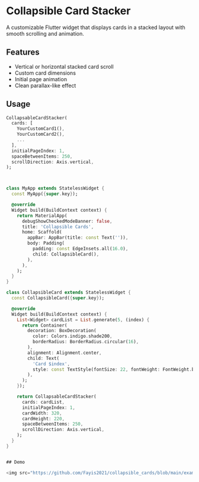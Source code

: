 # Collapsible Card Stacker

A customizable Flutter widget that displays cards in a stacked layout with smooth scrolling and animation.

## Features

- Vertical or horizontal stacked card scroll
- Custom card dimensions
- Initial page animation
- Clean parallax-like effect

## Usage

```dart
CollapsableCardStacker(
  cards: [
    YourCustomCard1(),
    YourCustomCard2(),
    ...
  ],
  initialPageIndex: 1,
  spaceBetweenItems: 250,
  scrollDirection: Axis.vertical,
);



class MyApp extends StatelessWidget {
  const MyApp({super.key});

  @override
  Widget build(BuildContext context) {
    return MaterialApp(
      debugShowCheckedModeBanner: false,
      title: 'Collapsible Cards',
      home: Scaffold(
        appBar: AppBar(title: const Text('')),
        body: Padding(
          padding: const EdgeInsets.all(16.0),
          child: CollapsibleCard(),
        ),
      ),
    );
  }
}

class CollapsibleCard extends StatelessWidget {
  const CollapsibleCard({super.key});

  @override
  Widget build(BuildContext context) {
    List<Widget> cardList = List.generate(5, (index) {
      return Container(
        decoration: BoxDecoration(
          color: Colors.indigo.shade200,
          borderRadius: BorderRadius.circular(16),
        ),
        alignment: Alignment.center,
        child: Text(
          'Card $index',
          style: const TextStyle(fontSize: 22, fontWeight: FontWeight.bold),
        ),
      );
    });

    return CollapsableCardStacker(
      cards: cardList,
      initialPageIndex: 1,
      cardWidth: 320,
      cardHeight: 220,
      spaceBetweenItems: 250,
      scrollDirection: Axis.vertical,
    );
  }
}


## Demo

<img src="https://github.com/Fayis2021/collapsible_cards/blob/main/example/doc/demo_cards.gif"width="400">
```

